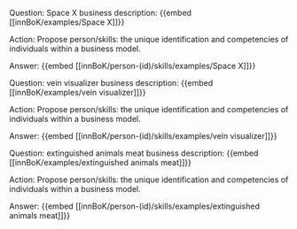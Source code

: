 Question: Space X business description:
{{embed [[innBoK/examples/Space X]]}}

Action: Propose person/skills: the unique identification and competencies of individuals within a business model.

Answer:
{{embed [[innBoK/person-(id)/skills/examples/Space X]]}}

Question: vein visualizer business description:
{{embed [[innBoK/examples/vein visualizer]]}}

Action: Propose person/skills: the unique identification and competencies of individuals within a business model.

Answer:
{{embed [[innBoK/person-(id)/skills/examples/vein visualizer]]}}

Question: extinguished animals meat business description:
{{embed [[innBoK/examples/extinguished animals meat]]}}

Action: Propose person/skills: the unique identification and competencies of individuals within a business model.

Answer:
{{embed [[innBoK/person-(id)/skills/examples/extinguished animals meat]]}}



